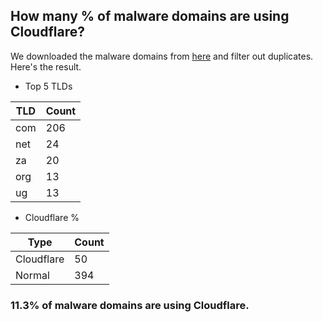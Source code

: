 ## How many % of malware domains are using Cloudflare?


We downloaded the malware domains from [here](https://urlhaus.abuse.ch) and filter out duplicates.
Here's the result.


[//]: # (start replacement)


- Top 5 TLDs

| TLD | Count |
| --- | --- |
| com | 206 |
| net | 24 |
| za | 20 |
| org | 13 |
| ug | 13 |


- Cloudflare %

| Type | Count |
| --- | --- |
| Cloudflare | 50 |
| Normal | 394 |


### 11.3% of malware domains are using Cloudflare.